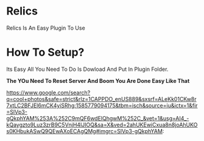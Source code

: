 # Relics
Relics Is An Easy Plugin To Use
# How To Setup?
Its Easy All You Need To Do Is Dowload And Put In Plugin Folder.

**The YOu Need To Reset Server And Boom You Are Done Easy Like That**

https://www.google.com/search?q=cool+photos&safe=strict&rlz=1CAPPDO_enUS889&sxsrf=ALeKk01CKw8r7xtLC2BFJEl6mCK4yiSRhg:1585779094175&tbm=isch&source=iu&ictx=1&fir=SlVp3-gQkphYAM%253A%252C9mQF6wdElQhgwM%252C_&vet=1&usg=AI4_-kQaygzto9Luz3zrB9C5VnjH4lJIOQ&sa=X&ved=2ahUKEwiCxua8n8joAhUKOs0KHbukASwQ9QEwAXoECAgQMg#imgrc=SlVp3-gQkphYAM:


